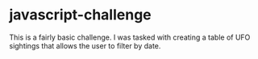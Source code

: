 # javascript-challenge

This is a fairly basic challenge. I was tasked with creating a table of UFO sightings that allows the user to filter by date. 